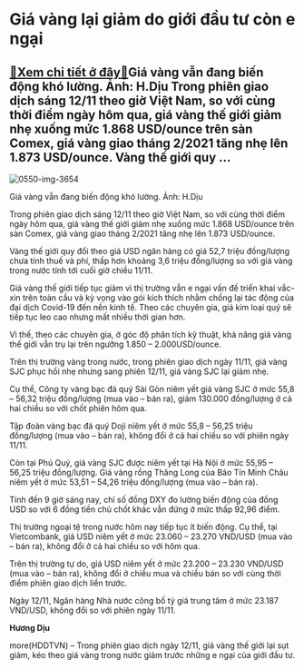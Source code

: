 Giá vàng lại giảm do giới đầu tư còn e ngại
===========================================

[:gift:Xem chi tiết ở đây:gift:](https://hddtvn.com/gia-vang-lai-giam-do-gioi-dau-tu-con-e-ngai/)Giá vàng vẫn đang biến động khó lường. Ảnh: H.Dịu Trong phiên giao dịch sáng 12/11 theo giờ Việt Nam, so với cùng thời điểm ngày hôm qua, giá vàng thế giới giảm nhẹ xuống mức 1.868 USD/ounce trên sàn Comex, giá vàng giao tháng 2/2021 tăng nhẹ lên 1.873 USD/ounce. Vàng thế giới quy …
-------------------------------------------------------------------------------------------------------------------------------------------------------------------------------------------------------------------------------------------------------------------------------------------





![0550-img-3654](https://hddtvn.com/wp-content/uploads/2021/01/0550_IMG_3654.jpg "Giá vàng đã phục hồi tăng trở lại. Ảnh: H.Dịu")


Giá vàng vẫn đang biến động khó lường. Ảnh: H.Dịu



Trong phiên giao dịch sáng 12/11 theo giờ Việt Nam, so với cùng thời điểm ngày hôm qua, giá vàng thế giới giảm nhẹ xuống mức 1.868 USD/ounce trên sàn Comex, giá vàng giao tháng 2/2021 tăng nhẹ lên 1.873 USD/ounce.


Vàng thế giới quy đổi theo giá USD ngân hàng có giá 52,7 triệu đồng/lượng chưa tính thuế và phí, thấp hơn khoảng 3,6 triệu đồng/lượng so với giá vàng trong nước tính tới cuối giờ chiều 11/11.


Giá vàng thế giới tiếp tục giảm vì thị trường vẫn e ngại vấn đề triển khai vắc-xin trên toàn cầu và kỳ vọng vào gói kích thích nhằm chống lại tác động của đại dịch Covid-19 đến nền kinh tế. Theo các chuyên gia, giá kim loại quý sẽ tiếp tục leo cao nhưng mất nhiều thời gian hơn.


Vì thế, theo các chuyên gia, ở góc độ phân tích kỹ thuật, khả năng giá vàng thế giới vẫn trụ lại trên ngưỡng 1.850 – 2.000USD/ounce.


Trên thị trường vàng trong nước, trong phiên giao dịch ngày 11/11, giá vàng SJC phục hồi nhẹ nhưng sang phiên 12/11, giá vàng SJC lại giảm nhẹ.


Cụ thể, Công ty vàng bạc đá quý Sài Gòn niêm yết giá vàng SJC ở mức 55,8 – 56,32 triệu đồng/lượng (mua vào – bán ra), giảm 130.000 đồng/lượng ở cả hai chiều so với chốt phiên hôm qua.


Tập đoàn vàng bạc đá quý Doji niêm yết ở mức 55,8 – 56,25 triệu đồng/lượng (mua vào – bán ra), không đổi ở cả hai chiều so với phiên ngày 11/11.


Còn tại Phú Quý, giá vàng SJC được niêm yết tại Hà Nội ở mức 55,95 – 56,25 triệu đồng/lượng. Giá vàng rồng Thăng Long của Bảo Tín Minh Châu niêm yết ở mức 53,51 – 54,26 triệu đồng/lượng (mua vào – bán ra).


Tính đến 9 giờ sáng nay, chỉ số đồng DXY đo lường biến động của đồng USD so với 6 đồng tiền chủ chốt khác vẫn đứng ở mức thấp 92,96 điểm.


Thị trường ngoại tệ trong nước hôm nay tiếp tục ít biến động. Cụ thể, tại Vietcombank, giá USD niêm yết ở mức 23.060 – 23.270 VND/USD (mua vào – bán ra), không đổi ở cả hai chiều so với hôm qua.


Trên thị trường tự do, giá USD niêm yết ở mức 23.200 – 23.230 VND/USD (mua vào – bán ra), không đổi ở chiều mua và chiều bán so với cùng thời điểm phiên giao dịch liền trước.


Ngày 12/11, Ngân hàng Nhà nước công bố tỷ giá trung tâm ở mức 23.187 VND/USD, không đổi so với phiên ngày 11/11.




**Hương Dịu**



more(HDDTVN) – Trong phiên giao dịch ngày 12/11, giá vàng thế giới lại sụt giảm, kéo theo giá vàng trong nước giảm trước những e ngại của giới đầu tư.

